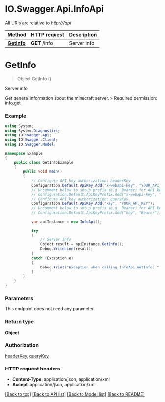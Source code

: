 # IO.Swagger.Api.InfoApi

All URIs are relative to *http://<host>/api*

Method | HTTP request | Description
------------- | ------------- | -------------
[**GetInfo**](InfoApi.md#getinfo) | **GET** /info | Server info


<a name="getinfo"></a>
# **GetInfo**
> Object GetInfo ()

Server info

Get general information about the minecraft server.  > Required permission: info.get 

### Example
```csharp
using System;
using System.Diagnostics;
using IO.Swagger.Api;
using IO.Swagger.Client;
using IO.Swagger.Model;

namespace Example
{
    public class GetInfoExample
    {
        public void main()
        {
            // Configure API key authorization: headerKey
            Configuration.Default.ApiKey.Add("x-webapi-key", "YOUR_API_KEY");
            // Uncomment below to setup prefix (e.g. Bearer) for API key, if needed
            // Configuration.Default.ApiKeyPrefix.Add("x-webapi-key", "Bearer");
            // Configure API key authorization: queryKey
            Configuration.Default.ApiKey.Add("key", "YOUR_API_KEY");
            // Uncomment below to setup prefix (e.g. Bearer) for API key, if needed
            // Configuration.Default.ApiKeyPrefix.Add("key", "Bearer");

            var apiInstance = new InfoApi();

            try
            {
                // Server info
                Object result = apiInstance.GetInfo();
                Debug.WriteLine(result);
            }
            catch (Exception e)
            {
                Debug.Print("Exception when calling InfoApi.GetInfo: " + e.Message );
            }
        }
    }
}
```

### Parameters
This endpoint does not need any parameter.

### Return type

**Object**

### Authorization

[headerKey](../README.md#headerKey), [queryKey](../README.md#queryKey)

### HTTP request headers

 - **Content-Type**: application/json, application/xml
 - **Accept**: application/json, application/xml

[[Back to top]](#) [[Back to API list]](../README.md#documentation-for-api-endpoints) [[Back to Model list]](../README.md#documentation-for-models) [[Back to README]](../README.md)

